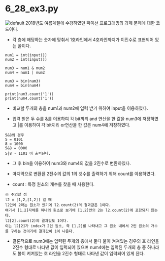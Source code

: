 6_28_ex3.py
==============

![default](https://user-images.githubusercontent.com/44903476/48913283-45ac1280-eebb-11e8-9336-85bd752713c3.png)
2018년도 여름계절에 수강하였던 파이선 프로그래밍의 과제 문제에 대한 코드이다.

- 각 층에 해당하는 숫자에 맞춰서 1호라인에서 4호라인까지가 이진수로 표현되어 있는 꼴이다.

````
num1 = int(input())
num2 = int(input())

num3 = num1 & num2
num4 = num1 | num2

num3 = bin(num3)
num4 = bin(num4)

print(num3.count('1'))
print(num4.count('1'))
````

* 비교할 두개의 층을 num1과 num2에 입력 받기 위하여 input을 이용하였다.

* 입력 받은 두 수를 &를 이용하여 각 bit끼리 and 연산을 한 값을 num3에 저장하였고 |를 이용하여 각 bit끼리 or연산을 한 값은 num4에 저장하였다.
````
5&8의 경우
5 = 0101
8 = 1000
5&8 = 0000
5|8 - 1101 이 출력된다.
````

* 그 후 bin을 이용하여 num3와 num4의 값을 2진수로 변환하였다.

* 마지막으로 변환된 2진수의 값의 1의 갯수를 출력하기 위해 count를 이용하였다.
- count : 특정 원소의 개수를 찾을 때 사용한다.

````
※ 주의할 점
l2 = [1,2,[1,2]] 일 때
l2안에 2라는 원소가 있기에 l2.count(2)의 결과값은 1이다.
여기서 [1,2]자체를 하나의 원소로 보기에 [1,2]안의 2는 l2.count(2)에 포함되지 않는다.
l2[2].count(2)의 결과값도 1이다.
이는 l2[2]가 index가 2인 원소, 즉 [1,2]를 나타내고 그 원소 내에서 2인 원소의 개수를 구하는 것이기에 결과값이 1이 나온다.
````

* 결론적으로 num3에는 입력된 두개의 층에서 둘다 불이 켜져있는 경우의 호 라인을 2진수 형태로 나타낸 값이 입력되어 있으며 num4에는 입력된 두개의 층 중 하나라도 불이 켜져있는 호 라인을 2진수 형태로 나타낸 값이 입력되어 있게 된다.
